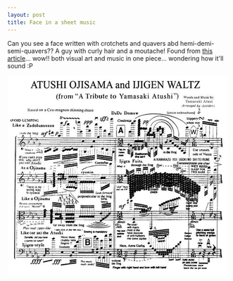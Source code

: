 ```yaml
---
layout: post
title: Face in a sheet music
---
```


Can you see a face written with crotchets and quavers abd hemi-demi-semi-quavers?? A guy with curly hair and a moutache! Found from [this article](http://www.neatorama.com/2007/03/11/atushi-ojisama-crazy-sheet-music/#comments)... wow!! both visual art and music in one piece... wondering how it'll sound :P

![](/img/sheetmusic_face092347890234.jpg)
